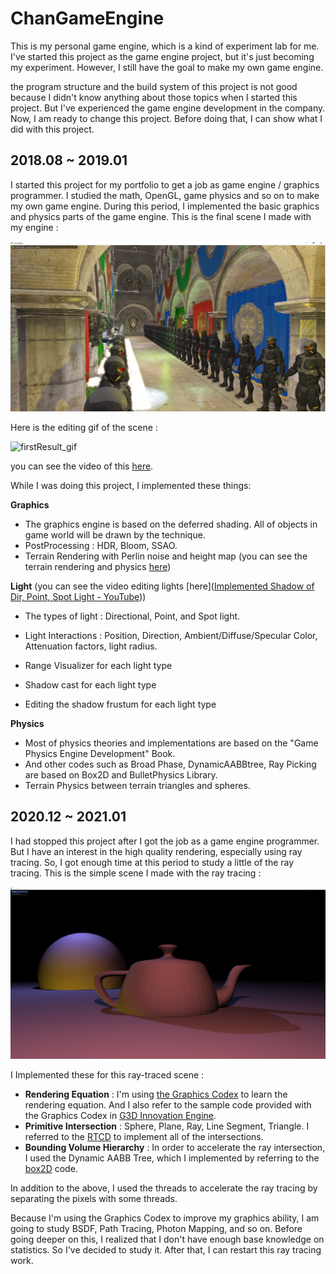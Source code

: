 # ChanGameEngine

This is my personal game engine, which is a kind of experiment lab for me. I've started this project as the game engine project, but it's just becoming my experiment. However, I still have the goal to make my own game engine. 

the program structure and the build system of this project is not good because I didn't know anything about those topics when I started this project. But I've experienced the game engine development in the company. Now, I am ready to change this project. Before doing that, I can show what I did with this project.



## 2018.08 ~ 2019.01

I started this project for my portfolio to get a job as game engine / graphics programmer. I studied the math, OpenGL, game physics and so on to make my own game engine. During this period, I implemented the basic graphics and physics parts of the game engine. This is the final scene I made with my engine :

![first_result](img/firstResult.png)

Here is the editing gif of the scene :

![firstResult_gif](img/firstResult.gif)

you can see the video of this [here](https://youtu.be/KSpS1TO2YgM).



While I was doing this project, I implemented these things:

**Graphics**

* The graphics engine is based on the deferred shading. All of objects in game world will be drawn by the technique.
* PostProcessing : HDR, Bloom, SSAO.
* Terrain Rendering with Perlin noise and height map (you can see the terrain rendering and physics [here](https://www.youtube.com/watch?v=gEwG9HVjTYk))

**Light** (you can see the video editing lights [here]([Implemented Shadow of Dir, Point, Spot Light - YouTube](https://www.youtube.com/watch?v=0eW7ttd--IM)))

* The types of light : Directional, Point, and Spot light.

* Light Interactions : Position, Direction, Ambient/Diffuse/Specular Color, Attenuation factors, light radius.
* Range Visualizer for each light type
* Shadow cast for each light type
* Editing the shadow frustum for each light type

**Physics**

* Most of physics theories and implementations are based on the "Game Physics Engine Development" Book.
* And other codes such as Broad Phase, DynamicAABBtree, Ray Picking are based on Box2D and BulletPhysics Library.
* Terrain Physics between terrain triangles and spheres.



## 2020.12 ~ 2021.01

I had stopped this project after I got the job as a game engine programmer. But I have an interest in the high quality rendering, especially using ray tracing. So, I got enough time at this period to study a little of the ray tracing. This is the simple scene I made with the ray tracing :

![ray_trace_simple_trial](img/raytracing_try.png)

I Implemented these for this ray-traced scene :

* **Rendering Equation** : I'm using [the Graphics Codex](http://graphicscodex.com/index.php) to learn the rendering equation. And I also refer to the sample code provided with the Graphics Codex in [G3D Innovation Engine](https://casual-effects.com/g3d/www/index.html).
* **Primitive Intersection** : Sphere, Plane, Ray, Line Segment, Triangle. I referred to the [RTCD](https://realtimecollisiondetection.net/) to implement all of the intersections.
* **Bounding Volume Hierarchy** : In order to accelerate the ray intersection, I used the Dynamic AABB Tree, which I implemented by referring to the [box2D](https://github.com/erincatto/box2d) code.

In addition to the above, I used the threads to accelerate the ray tracing by separating the pixels with some threads.

Because I'm using the Graphics Codex to improve my graphics ability, I am going to study BSDF, Path Tracing, Photon Mapping, and so on. Before going deeper on this, I realized that I don't have enough base knowledge on statistics. So I've decided to study it. After that, I can restart this ray tracing work.

